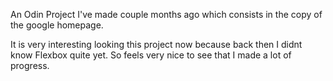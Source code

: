An Odin Project I've made couple months ago which consists in the copy of the google homepage.

It is very interesting looking this project now because back then I didnt know Flexbox quite yet. So feels very nice to see that I made a lot of progress.
